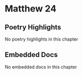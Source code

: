 # Matthew 24

## Poetry Highlights

No poetry highlights in this chapter

## Embedded Docs

No embedded docs in this chapter

